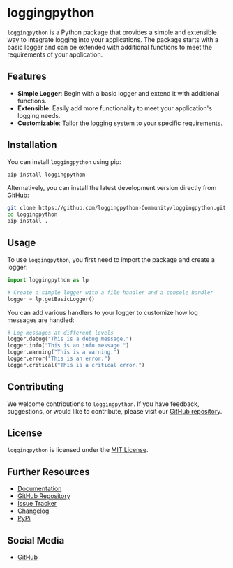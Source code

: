 # loggingpython

`loggingpython` is a Python package that provides a simple and extensible way to integrate logging into your applications. The package starts with a basic logger and can be extended with additional functions to meet the requirements of your application.

## Features

- **Simple Logger**: Begin with a basic logger and extend it with additional functions.
- **Extensible**: Easily add more functionality to meet your application's logging needs.
- **Customizable**: Tailor the logging system to your specific requirements.

## Installation

You can install `loggingpython` using pip:
```bash
pip install loggingpython
```

Alternatively, you can install the latest development version directly from GitHub:
```bash
git clone https://github.com/loggingpython-Community/loggingpython.git
cd loggingpython
pip install .
```

## Usage

To use `loggingpython`, you first need to import the package and create a logger:
```python
import loggingpython as lp

# Create a simple logger with a file handler and a console handler
logger = lp.getBasicLogger()
```

You can add various handlers to your logger to customize how log messages are handled:
```python
# Log messages at different levels
logger.debug("This is a debug message.")
logger.info("This is an info message.")
logger.warning("This is a warning.")
logger.error("This is an error.")
logger.critical("This is a critical error.")
```

## Contributing

We welcome contributions to `loggingpython`. If you have feedback, suggestions, or would like to contribute, please visit our [GitHub repository](https://github.com/loggingpython-Community/loggingpython).

## License

`loggingpython` is licensed under the [MIT License](https://opensource.org/licenses/MIT).

## Further Resources

- [Documentation](https://github.com/loggingpython-Community/loggingpython/wiki)
- [GitHub Repository](https://github.com/loggingpython-Community/loggingpython)
- [Issue Tracker](https://github.com/loggingpython-Community/loggingpython/issues)
- [Changelog](https://github.com/loggingpython-Community/loggingpython/blob/main/CHANGELOG.md)
- [PyPi](https://pypi.org/project/loggingpython/)

## Social Media

- [GitHub](https://github.com/loggingpython-Community)
